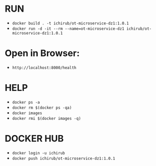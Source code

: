 # RUN
- ```docker build . -t ichirub/ot-microservice-dz1:1.0.1```
- ```docker run -d -it --rm --name=ot-microservice-dz1 ichirub/ot-microservice-dz1:1.0.1```

# Open in Browser:
- ```http://localhost:8000/health```

# HELP
- ```docker ps -a```
- ```docker rm $(docker ps -qa)```
- ```docker images```
- ```docker rmi $(docker images -q)```

# DOCKER HUB
- ```docker login -u ichirub```
- ```docker push ichirub/ot-microservice-dz1:1.0.1```